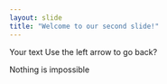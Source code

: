 ```yaml
---
layout: slide
title: "Welcome to our second slide!"
---
```

Your text
Use the left arrow to go back?

Nothing is impossible 
